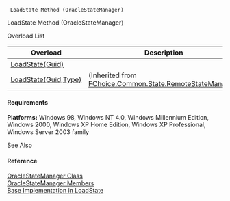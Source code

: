 ﻿     LoadState Method (OracleStateManager)                                                   

LoadState Method (OracleStateManager)

Overload List

| Overload | Description |
| --- | --- |
| [LoadState(Guid)](FChoice.Common~FChoice.Common.State.OracleStateManager~LoadState(Guid).md) |   |
| [LoadState(Guid,Type)](FChoice.Common~FChoice.Common.State.RemoteStateManager~LoadState(Guid,Type).md) | (Inherited from [FChoice.Common.State.RemoteStateManager](FChoice.Common~FChoice.Common.State.RemoteStateManager.md)) |

#### Requirements

**Platforms:** Windows 98, Windows NT 4.0, Windows Millennium Edition, Windows 2000, Windows XP Home Edition, Windows XP Professional, Windows Server 2003 family

See Also

#### Reference

[OracleStateManager Class](FChoice.Common~FChoice.Common.State.OracleStateManager.md)  
[OracleStateManager Members](FChoice.Common~FChoice.Common.State.OracleStateManager_members.md)  
[Base Implementation in LoadState](FChoice.Common~FChoice.Common.State.RemoteStateManager~LoadState.md)